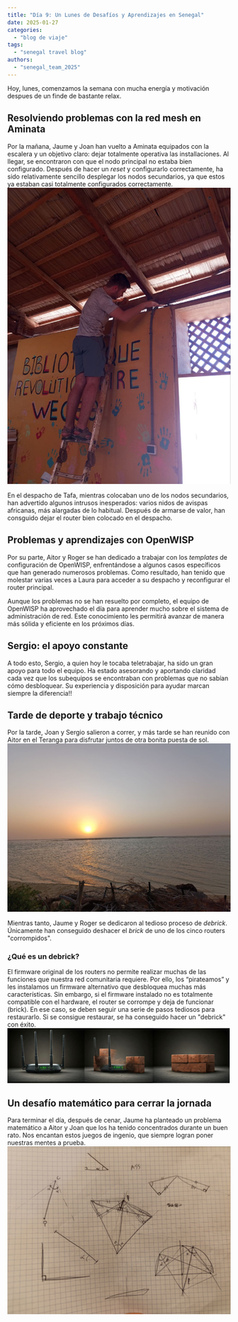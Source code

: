 ```yaml
---
title: "Día 9: Un Lunes de Desafíos y Aprendizajes en Senegal"  
date: 2025-01-27
categories:  
  - "blog de viaje"  
tags:  
  - "senegal travel blog"  
authors:  
  - "senegal_team_2025"  
---
```


Hoy, lunes, comenzamos la semana con mucha energía y motivación despues de un finde de bastante relax.

## Resolviendo problemas con la red mesh en Aminata  
Por la mañana, Jaume y Joan han vuelto a Aminata equipados con la escalera y un objetivo claro: dejar totalmente operativa las installaciones. Al llegar, se encontraron con que el nodo principal no estaba bien configurado. Después de hacer un *reset* y configurarlo correctamente, ha sido relativamente sencillo desplegar los nodos secundarios, ya que estos ya estaban casi totalmente configurados correctamente.  
![Joan trabajando en la configuración](images/Joan_Escalera.jpg "Joan trabajando en la configuración")


En el despacho de Tafa, mientras colocaban uno de los nodos secundarios, han advertido algunos intrusos inesperados: varios nidos de avispas africanas, más alargadas de lo habitual. Después de armarse de valor, han consguido dejar el router bien colocado en el despacho.

## Problemas y aprendizajes con OpenWISP  
Por su parte, Aitor y Roger se han dedicado a trabajar con los *templates* de configuración de OpenWISP, enfrentándose a algunos casos específicos que han generado numerosos problemas. Como resultado, han tenido que molestar varias veces a Laura para acceder a su despacho y reconfigurar el router principal.

Aunque los problemas no se han resuelto  por completo, el equipo de OpenWISP ha aprovechado el día para aprender mucho sobre el sistema de administración de red. Este conocimiento les permitirá avanzar de manera más sólida y eficiente en los próximos días.

## Sergio: el apoyo constante  
A todo esto, Sergio, a quien hoy le tocaba teletrabajar, ha sido un gran apoyo para todo el equipo. Ha estado asesorando y aportando claridad cada vez que los subequipos se encontraban con problemas que no sabían cómo desbloquear. Su experiencia y disposición para ayudar marcan siempre la diferencia!!

## Tarde de deporte y trabajo técnico  
Por la tarde, Joan y Sergio salieron a correr, y más tarde se han reunido con Aitor en el Teranga para disfrutar juntos de otra bonita puesta de sol.  
![Puesta de sol en el Teranga](images/puesta_de_sol_teranga.jpg "Puesta de sol en el Teranga")


Mientras tanto, Jaume y Roger se dedicaron al tedioso proceso de *debrick*. Únicamente han conseguido deshacer el *brick* de uno de los cinco routers "corrompidos".

### ¿Qué es un debrick?  
El firmware original de los routers no permite realizar muchas de las funciones que nuestra red comunitaria requiere. Por ello, los “pirateamos” y les instalamos un firmware alternativo que desbloquea muchas más características. Sin embargo, si el firmware instalado no es totalmente compatible con el hardware, el router se corrompe y deja de funcionar (brick). En ese caso, se deben seguir una serie de pasos tediosos para restaurarlo. Si se consigue restaurar, se ha conseguido hacer un "debrick" con éxito.
![Transformación Rouret-Brick](images/router-brick.jpg "Transformación Rouret-Brick")


## Un desafío matemático para cerrar la jornada  
Para terminar el día, después de cenar, Jaume ha planteado un problema matemático a Aitor y Joan que los ha tenido concentrados durante un buen rato. Nos encantan estos juegos de ingenio, que siempre logran poner nuestras mentes a prueba.  
![Apuntes Aitor y Joan para resolver el problema](images/triangulos.jpg "Apuntes Aitor y Joan para resolver el problema")
